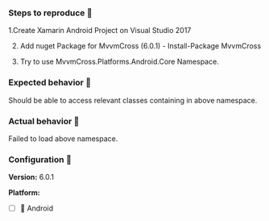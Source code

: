 <!--- To help us fix your issue, please provide the information in the below template. -->
<!--- Note: There is often little we can do without a minimal reproducible sample of the issue, so please provide that in a **standalone git repository** and link it here. -->
<!---  Please only file bugs verified on latest version of MvvmCross and STABLE Xamarin tools --> 

### Steps to reproduce :scroll:

1.Create Xamarin Android Project on Visual Studio 2017

2. Add nuget Package for MvvmCross (6.0.1) - Install-Package MvvmCross 

3. Try to use MvvmCross.Platforms.Android.Core Namespace. 


### Expected behavior :thinking:
Should be able to access relevant classes containing in above namespace.

### Actual behavior :bug:
Failed to load above namespace. 

### Configuration :wrench:

**Version:** 6.0.1

**Platform:** 
- [ ] :robot: Android

